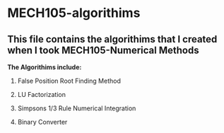 # **MECH105-algorithims**
This file contains the algorithims that I created when I took MECH105-Numerical Methods
-----------------------------------------------------------------


**The Algorithims include:**

1. False Position Root Finding Method

2. LU Factorization

3. Simpsons 1/3 Rule Numerical Integration

4. Binary Converter
